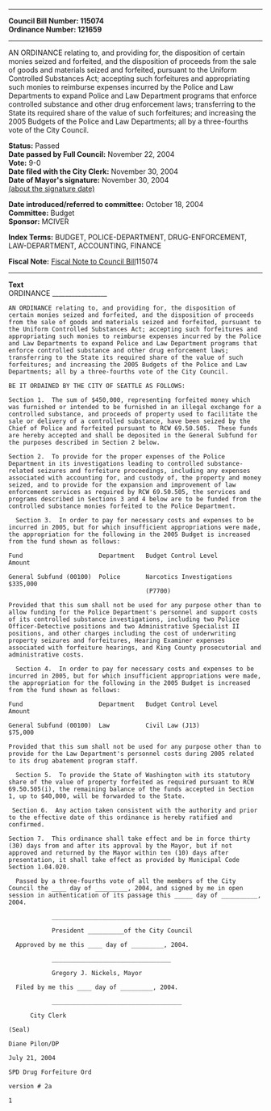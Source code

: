 * * * * *  
  
**Council Bill Number: [](#h0)[](#h2)115074**   
**Ordinance Number: 121659**  
  
* * * * *  
  
AN ORDINANCE relating to, and providing for, the disposition of certain monies seized and forfeited, and the disposition of proceeds from the sale of goods and materials seized and forfeited, pursuant to the Uniform Controlled Substances Act; accepting such forfeitures and appropriating such monies to reimburse expenses incurred by the Police and Law Departments to expand Police and Law Department programs that enforce controlled substance and other drug enforcement laws; transferring to the State its required share of the value of such forfeitures; and increasing the 2005 Budgets of the Police and Law Departments; all by a three-fourths vote of the City Council.  
  
**Status:** Passed   
**Date passed by Full Council:** November 22, 2004   
**Vote:** 9-0   
**Date filed with the City Clerk:** November 30, 2004   
**Date of Mayor's signature:** November 30, 2004   
[(about the signature date)](/~public/approvaldate.htm)   
  
  
**Date introduced/referred to committee:** October 18, 2004   
**Committee:** Budget   
**Sponsor:** MCIVER   
  
**Index Terms:** BUDGET, POLICE-DEPARTMENT, DRUG-ENFORCEMENT, LAW-DEPARTMENT, ACCOUNTING, FINANCE  
  
**Fiscal Note:** [Fiscal Note to Council Bill](http://clerk.seattle.gov/~public/fnote/115074.htm)[](#h1)[](#h3)115074  
  
* * * * *  
  
**Text**  
    ORDINANCE _________________  
  
    AN ORDINANCE relating to, and providing for, the disposition of  
    certain monies seized and forfeited, and the disposition of proceeds  
    from the sale of goods and materials seized and forfeited, pursuant to  
    the Uniform Controlled Substances Act; accepting such forfeitures and  
    appropriating such monies to reimburse expenses incurred by the Police  
    and Law Departments to expand Police and Law Department programs that  
    enforce controlled substance and other drug enforcement laws;  
    transferring to the State its required share of the value of such  
    forfeitures; and increasing the 2005 Budgets of the Police and Law  
    Departments; all by a three-fourths vote of the City Council.  
  
    BE IT ORDAINED BY THE CITY OF SEATTLE AS FOLLOWS:  
  
    Section 1.  The sum of $450,000, representing forfeited money which  
    was furnished or intended to be furnished in an illegal exchange for a  
    controlled substance, and proceeds of property used to facilitate the  
    sale or delivery of a controlled substance, have been seized by the  
    Chief of Police and forfeited pursuant to RCW 69.50.505.  These funds  
    are hereby accepted and shall be deposited in the General Subfund for  
    the purposes described in Section 2 below.  
  
    Section 2.  To provide for the proper expenses of the Police  
    Department in its investigations leading to controlled substance-  
    related seizures and forfeiture proceedings, including any expenses  
    associated with accounting for, and custody of, the property and money  
    seized, and to provide for the expansion and improvement of law  
    enforcement services as required by RCW 69.50.505, the services and  
    programs described in Sections 3 and 4 below are to be funded from the  
    controlled substance monies forfeited to the Police Department.  
  
      Section 3.  In order to pay for necessary costs and expenses to be  
    incurred in 2005, but for which insufficient appropriations were made,  
    the appropriation for the following in the 2005 Budget is increased  
    from the fund shown as follows:  
  
    Fund                     Department   Budget Control Level         Amount  
  
    General Subfund (00100)  Police       Narcotics Investigations     $335,000  
                                          (P7700)  
  
    Provided that this sum shall not be used for any purpose other than to  
    allow funding for the Police Department's personnel and support costs  
    of its controlled substance investigations, including two Police  
    Officer-Detective positions and two Administrative Specialist II  
    positions, and other charges including the cost of underwriting  
    property seizures and forfeitures, Hearing Examiner expenses  
    associated with forfeiture hearings, and King County prosecutorial and  
    administrative costs.  
  
      Section 4.  In order to pay for necessary costs and expenses to be  
    incurred in 2005, but for which insufficient appropriations were made,  
    the appropriation for the following in the 2005 Budget is increased  
    from the fund shown as follows:  
  
    Fund                     Department   Budget Control Level         Amount  
  
    General Subfund (00100)  Law          Civil Law (J13)              $75,000  
  
    Provided that this sum shall not be used for any purpose other than to  
    provide for the Law Department's personnel costs during 2005 related  
    to its drug abatement program staff.  
  
      Section 5.  To provide the State of Washington with its statutory  
    share of the value of property forfeited as required pursuant to RCW  
    69.50.505(i), the remaining balance of the funds accepted in Section  
    1, up to $40,000, will be forwarded to the State.  
  
     Section 6.  Any action taken consistent with the authority and prior  
    to the effective date of this ordinance is hereby ratified and  
    confirmed.  
  
    Section 7.  This ordinance shall take effect and be in force thirty  
    (30) days from and after its approval by the Mayor, but if not  
    approved and returned by the Mayor within ten (10) days after  
    presentation, it shall take effect as provided by Municipal Code  
    Section 1.04.020.  
  
      Passed by a three-fourths vote of all the members of the City  
    Council the ____ day of _________, 2004, and signed by me in open  
    session in authentication of its passage this _____ day of __________,  
    2004.  
  
                _________________________________  
  
                President __________of the City Council  
  
      Approved by me this ____ day of _________, 2004.  
  
                _________________________________  
  
                Gregory J. Nickels, Mayor  
  
      Filed by me this ____ day of _________, 2004.  
  
                ____________________________________  
  
          City Clerk  
  
    (Seal)  
  
    Diane Pilon/DP  
  
    July 21, 2004  
  
    SPD Drug Forfeiture Ord  
  
    version # 2a  
  
    1  
